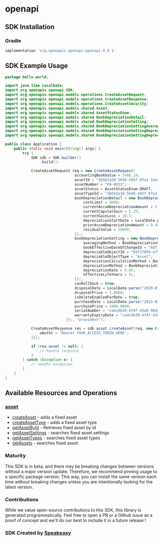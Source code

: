 # openapi

<!-- Start SDK Installation -->
## SDK Installation

### Gradle

```groovy
implementation 'org.openapis.openapi:openapi:0.0.1'
```
<!-- End SDK Installation -->

## SDK Example Usage
<!-- Start SDK Example Usage -->
```java
package hello.world;

import java.time.LocalDate;
import org.openapis.openapi.SDK;
import org.openapis.openapi.models.operations.CreateAssetRequest;
import org.openapis.openapi.models.operations.CreateAssetResponse;
import org.openapis.openapi.models.operations.CreateAssetSecurity;
import org.openapis.openapi.models.shared.Asset;
import org.openapis.openapi.models.shared.AssetStatusEnum;
import org.openapis.openapi.models.shared.BookDepreciationDetail;
import org.openapis.openapi.models.shared.BookDepreciationSetting;
import org.openapis.openapi.models.shared.BookDepreciationSettingAveragingMethodEnum;
import org.openapis.openapi.models.shared.BookDepreciationSettingDepreciationCalculationMethodEnum;
import org.openapis.openapi.models.shared.BookDepreciationSettingDepreciationMethodEnum;

public class Application {
    public static void main(String[] args) {
        try {
            SDK sdk = SDK.builder()
                .build();

            CreateAssetRequest req = new CreateAssetRequest(                new Asset("Awesome Truck 3") {{
                                accountingBookValue = 5488.14;
                                assetId = "3b5b3a38-5649-495f-87a1-14a4e5918634";
                                assetNumber = "FA-0013";
                                assetStatus = AssetStatusEnum.DRAFT;
                                assetTypeId = "3b5b3a38-5649-495f-87a1-14a4e5918634";
                                bookDepreciationDetail = new BookDepreciationDetail() {{
                                    costLimit = 9000;
                                    currentAccumDepreciationAmount = 5;
                                    currentCapitalGain = 5.25;
                                    currentGainLoss = 10.5;
                                    depreciationStartDate = LocalDate.parse("2015-07-01T00:00:00");
                                    priorAccumDepreciationAmount = 0.45;
                                    residualValue = 10000;
                                }};;
                                bookDepreciationSetting = new BookDepreciationSetting() {{
                                    averagingMethod = BookDepreciationSettingAveragingMethodEnum.ACTUAL_DAYS;
                                    bookEffectiveDateOfChangeId = "68f17094-af97-4f1b-b36b-013b45b6ad3c";
                                    depreciableObjectId = "68f17094-af97-4f1b-b36b-013b45b6ad3c";
                                    depreciableObjectType = "Asset";
                                    depreciationCalculationMethod = BookDepreciationSettingDepreciationCalculationMethodEnum.NONE;
                                    depreciationMethod = BookDepreciationSettingDepreciationMethodEnum.STRAIGHT_LINE;
                                    depreciationRate = 0.05;
                                    effectiveLifeYears = 5L;
                                }};;
                                canRollback = true;
                                disposalDate = LocalDate.parse("2020-07-01T00:00:00");
                                disposalPrice = 1.0000;
                                isDeleteEnabledForDate = true;
                                purchaseDate = LocalDate.parse("2015-07-01T00:00:00");
                                purchasePrice = 1000.0000;
                                serialNumber = "ca4c6b39-4f4f-43e8-98da-5e1f350a6694";
                                warrantyExpiryDate = "ca4c6b39-4f4f-43e8-98da-5e1f350a6694";
                            }};, "provident");            

            CreateAssetResponse res = sdk.asset.createAsset(req, new CreateAssetSecurity("distinctio") {{
                oAuth2 = "Bearer YOUR_ACCESS_TOKEN_HERE";
            }});

            if (res.asset != null) {
                // handle response
            }
        } catch (Exception e) {
            // handle exception
        }
    }
}
```
<!-- End SDK Example Usage -->

<!-- Start SDK Available Operations -->
## Available Resources and Operations


### [asset](docs/asset/README.md)

* [createAsset](docs/asset/README.md#createasset) - adds a fixed asset
* [createAssetType](docs/asset/README.md#createassettype) - adds a fixed asset type
* [getAssetById](docs/asset/README.md#getassetbyid) - Retrieves fixed asset by id
* [getAssetSettings](docs/asset/README.md#getassetsettings) - searches fixed asset settings
* [getAssetTypes](docs/asset/README.md#getassettypes) - searches fixed asset types
* [getAssets](docs/asset/README.md#getassets) - searches fixed asset
<!-- End SDK Available Operations -->

### Maturity

This SDK is in beta, and there may be breaking changes between versions without a major version update. Therefore, we recommend pinning usage 
to a specific package version. This way, you can install the same version each time without breaking changes unless you are intentionally 
looking for the latest version.

### Contributions

While we value open-source contributions to this SDK, this library is generated programmatically. 
Feel free to open a PR or a Github issue as a proof of concept and we'll do our best to include it in a future release !

### SDK Created by [Speakeasy](https://docs.speakeasyapi.dev/docs/using-speakeasy/client-sdks)
